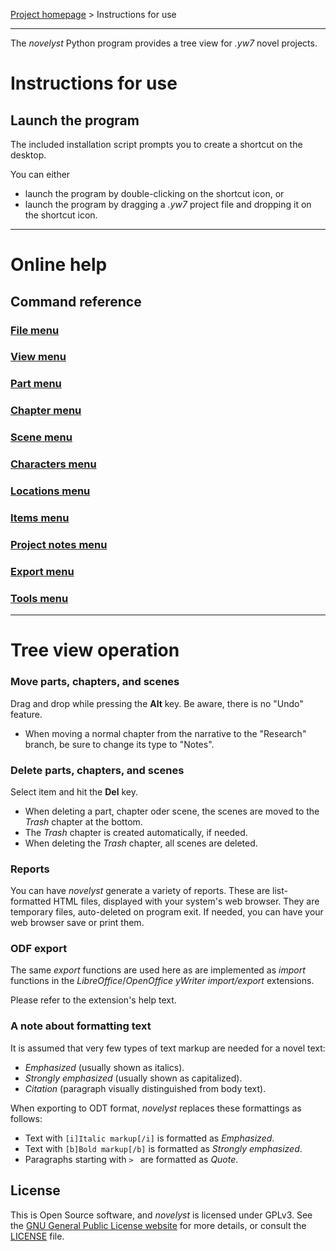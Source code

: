 [Project homepage](https://peter88213.github.io/novelyst) > Instructions for use

--- 

The *novelyst* Python program provides a tree view for *.yw7* novel projects.

# Instructions for use

## Launch the program

The included installation script prompts you to create a shortcut on the desktop. 

You can either

- launch the program by double-clicking on the shortcut icon, or
- launch the program by dragging a *.yw7* project file and dropping it on the shortcut icon.


--- 

# Online help

## Command reference

### [File menu](https://peter88213.github.io/novelyst/help/file_menu)
### [View menu](https://peter88213.github.io/novelyst/help/view_menu)
### [Part menu](https://peter88213.github.io/novelyst/help/part_menu)
### [Chapter menu](https://peter88213.github.io/novelyst/help/chapter_menu)
### [Scene menu](https://peter88213.github.io/novelyst/help/scene_menu)
### [Characters menu](https://peter88213.github.io/novelyst/help/characters_menu)
### [Locations menu](https://peter88213.github.io/novelyst/help/locations_menu)
### [Items menu](https://peter88213.github.io/novelyst/help/items_menu)
### [Project notes menu](https://peter88213.github.io/novelyst/help/project_notes_menu)
### [Export menu](https://peter88213.github.io/novelyst/help/export_menu)
### [Tools menu](https://peter88213.github.io/novelyst/help/tools_menu)


--- 

# Tree view operation

### Move parts, chapters, and scenes

Drag and drop while pressing the **Alt** key. Be aware, there is no "Undo" feature. 
- When moving a normal chapter from the narrative to the "Research" branch, be sure to
  change its type to "Notes".

### Delete parts, chapters, and scenes

Select item and hit the **Del** key.

- When deleting a part, chapter oder scene, the scenes are moved to the _Trash_ chapter at the bottom. 
- The _Trash_ chapter is created automatically, if needed. 
- When deleting the _Trash_ chapter, all scenes are deleted.



### Reports

You can have *novelyst* generate a variety of reports. These are list-formatted HTML files, 
displayed with your system's web browser. They are temporary files, auto-deleted on program exit.
If needed, you can have your web browser save or print them.

### ODF export

The same *export* functions are used here as are implemented as *import* functions in the 
*LibreOffice*/*OpenOffice* *yWriter import/export* extensions.

Please refer to the extension's help text. 


### A note about formatting text

It is assumed that very few types of text markup are needed for a novel text:

- *Emphasized* (usually shown as italics).
- *Strongly emphasized* (usually shown as capitalized).
- *Citation* (paragraph visually distinguished from body text).

When exporting to ODT format, *novelyst* replaces these formattings as follows: 

- Text with `[i]Italic markup[/i]` is formatted as *Emphasized*.
- Text with `[b]Bold markup[/b]` is formatted as *Strongly emphasized*. 
- Paragraphs starting with `> ` are formatted as *Quote*.

## License

This is Open Source software, and *novelyst* is licensed under GPLv3. See the
[GNU General Public License website](https://www.gnu.org/licenses/gpl-3.0.en.html) for more
details, or consult the [LICENSE](https://github.com/peter88213/novelyst/blob/main/LICENSE) file.

